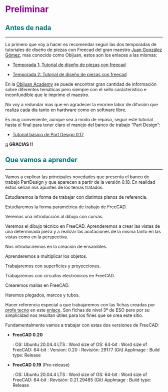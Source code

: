 # <FONT COLOR=#8B008B> Preliminar </font>

## <FONT COLOR=#007575>**Antes de nada**</font>
***
Lo primero que voy a hacer es recomendar seguir las dos temporadas de tutoriales de diseño de piezas con Freecad del gran maestro [Juan González Gómez](https://es.wikipedia.org/wiki/Juan_Gonz%C3%A1lez_G%C3%B3mez), mas conocido como Obijuan, estos son los enlaces a las mismas:  

* [Temporada 1: Tutorial de diseño de piezas con freecad](http://www.iearobotics.com/wiki/index.php?title=Dise%C3%B1o_de_piezas_con_Freecad)  

* [Temporada 2: Tutorial de diseño de piezas con freecad](http://www.iearobotics.com/wiki/index.php?title=Tutorial_Freecad._Temporada_2)  

En la [Obijuan Academy](http://www.iearobotics.com/wiki/index.php?title=Obijuan_Academy) se puede encontrar gran cantidad de información sobre diferentes temáticas pero siempre con el sello carácterístico e inconfundible que le imprime el maestro.

No voy a redundar mas que en agradecer la enorme labor de difusión que realiza cada día tanto en hardware como en software libre.

Es muy conveniente, aunque sea a modo de repaso, seguir este tutorial hasta el final para tener claro el manejo del banco de trabajo “Part Design”:  

* [Tutorial básico de Part Design 0.17](https://wiki.freecadweb.org/Basic_Part_Design_Tutorial_017/es)

**¡¡ GRACIAS !!**

## <FONT COLOR=#007575>**Que vamos a aprender**</font>
***

Vamos a explicar las principales novedades que presenta el banco de trabajo PartDesign y que aparecen a partir de la versión 0.18. En realidad estos serían mis apuntes de los temas tratados.

Estudiaremos la forma de trabajar con distintos planos de referencia.

Estudiaremos la forma paramétrica de trabajo de FreeCAD.

Veremos una introducción al dibujo con curvas.

Veremos el dibujo técnico en FreeCAD. Aprenderemos a crear las vistas de una determinada pieza y a realizar las acotaciones de la misma tanto en las vistas como en la perspectiva.

Nos introduciremos en la creación de ensambles.

Aprenderemos a multiplicar los objetos.

Trabajaremos con superficies y proyecciones.

Trabajaremos con circuitos electrónicos en FreeCAD.

Crearemos mallas en FreeCAD.

Haremos plegados, marcos y tubos.

Hacer referencia especial a que trabajaremos con las fichas creadas por [profe tecno](https://www.blogger.com/profile/17628412711616354979) en este [enlace](http://esoytec.blogspot.com/). Son fichas de nivel 3º de ESO pero por su simplicidad nos resultan útiles para los fines que se crea este sitio.

Fundamentalmente vamos a trabajar con estas dos versiones de FreeCAD:

* **FreeCAD 0.20**
  
    : OS: Ubuntu 20.04.4 LTS
    : Word size of OS: 64-bit
    : Word size of FreeCAD: 64-bit
    : Version: 0.20
    : Revisión: 29177 (Git) AppImage
    : Build type: Release

* **FreeCAD 0.19** (Pre-release)

    : OS: Ubuntu 20.04.4 LTS
    : Word size of OS: 64-bit
    : Word size of FreeCAD: 64-bit
    : Revisión: 0.21.29485 (Git) AppImage
    : Build type: Release
